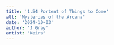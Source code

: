 ```yaml
---
title: '1.54 Portent of Things to Come'
alt: 'Mysteries of the Arcana'
date: '2024-10-03'
author: 'J Gray'
artist: 'Keira'
---
```

